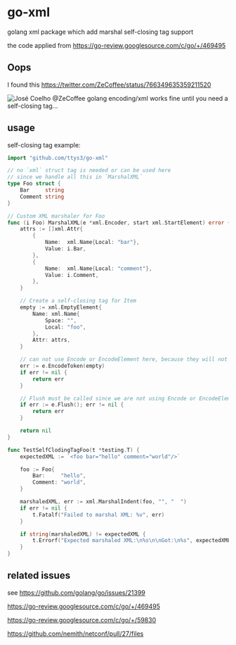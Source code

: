 # go-xml

golang xml package which add marshal self-closing tag support

the code applied from https://go-review.googlesource.com/c/go/+/469495

## Oops

I found this https://twitter.com/ZeCoffee/status/766349635359211520

![José Coelho @ZeCoffee golang encoding/xml works fine until you need a self-closing tag...](https://user-images.githubusercontent.com/41882455/245492933-32b95e6d-e409-4e33-9f9b-1ec61258c617.png)

## usage

self-closing tag example:

```go
import "github.com/ttys3/go-xml"

// no `xml` struct tag is needed or can be used here
// since we handle all this in `MarshalXML`
type Foo struct {
	Bar     string
	Comment string
}

// Custom XML marshaler for Foo
func (i Foo) MarshalXML(e *xml.Encoder, start xml.StartElement) error {
	attrs := []xml.Attr{
		{
			Name:  xml.Name{Local: "bar"},
			Value: i.Bar,
		},
		{
			Name:  xml.Name{Local: "comment"},
			Value: i.Comment,
		},
	}

	// Create a self-closing tag for Item
	empty := xml.EmptyElement{
		Name: xml.Name{
			Space: "",
			Local: "foo",
		},
		Attr: attrs,
	}

	// can not use Encode or EncodeElement here, because they will not emit self-closing tag
	err := e.EncodeToken(empty)
	if err != nil {
		return err
	}

	// Flush must be called since we are not using Encode or EncodeElement
	if err := e.Flush(); err != nil {
		return err
	}

	return nil
}

func TestSelfClodingTagFoo(t *testing.T) {
	expectedXML := `<foo bar="hello" comment="world"/>`

	foo := Foo{
		Bar:     "hello",
		Comment: "world",
	}

	marshaledXML, err := xml.MarshalIndent(foo, "", "  ")
	if err != nil {
		t.Fatalf("Failed to marshal XML: %v", err)
	}

	if string(marshaledXML) != expectedXML {
		t.Errorf("Expected marshaled XML:\n%s\n\nGot:\n%s", expectedXML, marshaledXML)
	}
}
```


## related issues

see https://github.com/golang/go/issues/21399

https://go-review.googlesource.com/c/go/+/469495

https://go-review.googlesource.com/c/go/+/59830

https://github.com/nemith/netconf/pull/27/files
